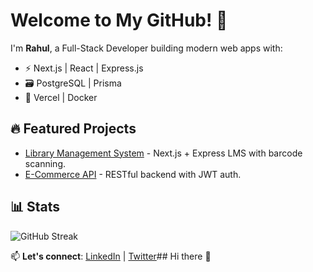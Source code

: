 # Welcome to My GitHub! 👋

I'm **Rahul**, a Full-Stack Developer building modern web apps with:
- ⚡ Next.js | React | Express.js  
- 🗃️ PostgreSQL | Prisma  
- 🚀 Vercel | Docker  

## 🔥 Featured Projects
- [Library Management System](https://github.com/your-repo) - Next.js + Express LMS with barcode scanning.  
- [E-Commerce API](https://github.com/your-repo) - RESTful backend with JWT auth.  

## 📊 Stats  
![GitHub Streak](https://streak-stats.demolab.com?user=yourusername&theme=dark)  

📫 **Let's connect**: [LinkedIn](https://linkedin.com/in/yourprofile) | [Twitter](https://twitter.com/yourhandle)## Hi there 👋

<!--
**Rahul6206/Rahul6206** is a ✨ _special_ ✨ repository because its `README.md` (this file) appears on your GitHub profile.

Here are some ideas to get you started:

- 🔭 I’m currently working on ...
- 🌱 I’m currently learning ...
- 👯 I’m looking to collaborate on ...
- 🤔 I’m looking for help with ...
- 💬 Ask me about ...
- 📫 How to reach me: ...
- 😄 Pronouns: ...
- ⚡ Fun fact: ...
-->
